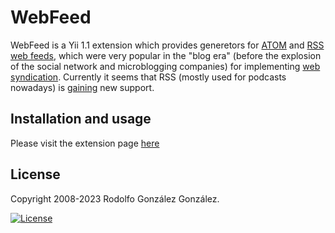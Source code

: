 # WebFeed

WebFeed is a Yii 1.1 extension which provides generetors for [ATOM](https://en.wikipedia.org/wiki/Atom_(web_standard)) and [RSS](https://en.wikipedia.org/wiki/RSS) [web feeds](https://en.wikipedia.org/wiki/Web_feed), which were very popular in the "blog era" (before the explosion of the social network and microblogging companies) for implementing [web syndication](https://en.wikipedia.org/wiki/Web_syndication). Currently it seems that RSS (mostly used for podcasts nowadays) is [gaining](https://www.theverge.com/2021/10/8/22716813/google-chrome-follow-button-rss-reader) new support.

## Installation and usage

Please visit the extension page [here](https://www.yiiframework.com/extension/webfeed)

## License

Copyright 2008-2023 Rodolfo González González.

[![License](https://img.shields.io/badge/License-BSD_3--Clause-blue.svg)](https://opensource.org/licenses/BSD-3-Clause)
